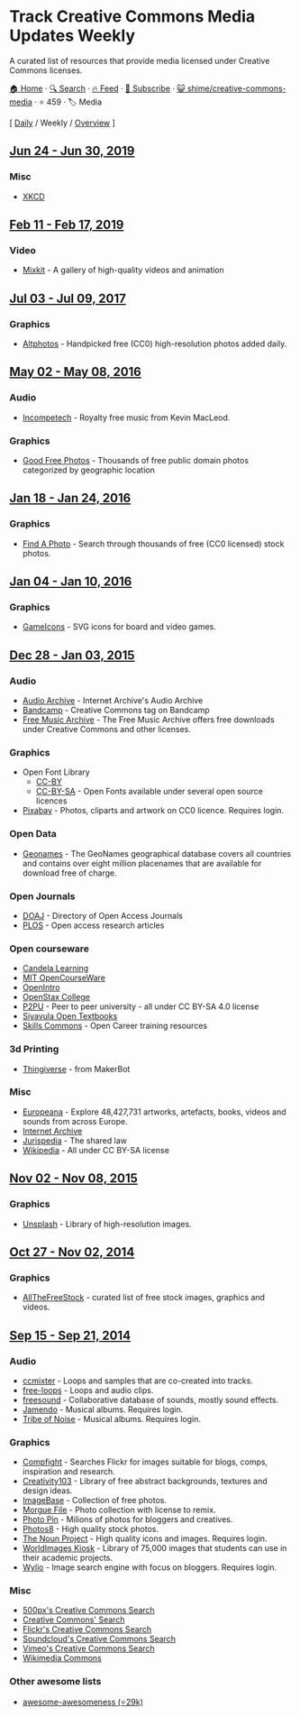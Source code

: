 # Track Creative Commons Media Updates Weekly

A curated list of resources that provide media licensed under Creative Commons licenses.

[🏠 Home](/README.md) · [🔍 Search](https://www.trackawesomelist.com/search/) · [🔥 Feed](https://www.trackawesomelist.com/shime/creative-commons-media/week/rss.xml) · [📮 Subscribe](https://trackawesomelist.us17.list-manage.com/subscribe?u=d2f0117aa829c83a63ec63c2f&id=36a103854c) · [😺 shime/creative-commons-media](https://github.com/shime/creative-commons-media) · ⭐ 459 · 🏷️ Media

[ [Daily](/content/shime/creative-commons-media/README.md) / Weekly / [Overview](/content/shime/creative-commons-media/readme/README.md) ]

## [Jun 24 - Jun 30, 2019](/content/2019/25/README.md)

### Misc

*   [XKCD](https://xkcd.com/)

## [Feb 11 - Feb 17, 2019](/content/2019/6/README.md)

### Video

*   [Mixkit](https://mixkit.co/) - A gallery of high-quality videos and animation

## [Jul 03 - Jul 09, 2017](/content/2017/27/README.md)

### Graphics

*   [Altphotos](https://altphotos.com) - Handpicked free (CC0) high-resolution photos added daily.

## [May 02 - May 08, 2016](/content/2016/18/README.md)

### Audio

*   [Incompetech](http://incompetech.com/music/) - Royalty free music from Kevin MacLeod.

### Graphics

*   [Good Free Photos](https://www.goodfreephotos.com) - Thousands of free public domain photos categorized by geographic location

## [Jan 18 - Jan 24, 2016](/content/2016/3/README.md)

### Graphics

*   [Find A Photo](http://finda.photo/) - Search through thousands of free (CC0 licensed) stock photos.

## [Jan 04 - Jan 10, 2016](/content/2015/53/README.md)

### Graphics

*   [GameIcons](http://game-icons.net/) - SVG icons for board and video games.

## [Dec 28 - Jan 03, 2015](/content/2015/52/README.md)

### Audio

*   [Audio Archive](https://archive.org/details/audio) - Internet Archive's Audio Archive
*   [Bandcamp](https://bandcamp.com/tag/creative-commons) - Creative Commons tag on Bandcamp
*   [Free Music Archive](https://www.freemusicarchive.org/) - The Free Music Archive offers free downloads under Creative Commons and other licenses.

### Graphics

*   Open Font Library
    *   [CC-BY](https://fontlibrary.org/en/search?license=CC-BY)
    *   [CC-BY-SA](https://fontlibrary.org/en/search?license=CC-BY-SA) - Open Fonts available under several open source licences
*   [Pixabay](https://pixabay.com/) - Photos, cliparts and artwork on CC0 licence. Requires login.

### Open Data

*   [Geonames](http://www.geonames.org/) - The GeoNames geographical database covers all countries and contains over eight million placenames that are available for download free of charge.

### Open Journals

*   [DOAJ](https://doaj.org/) - Directory of Open Access Journals
*   [PLOS](https://www.plos.org/) - Open access research articles

### Open courseware

*   [Candela Learning](https://courses.candelalearning.com/catalog/lumen)
*   [MIT OpenCourseWare](http://ocw.mit.edu)
*   [OpenIntro](https://www.openintro.org/)
*   [OpenStax College](https://www.openstaxcollege.org/)
*   [P2PU](https://www.p2pu.org/en/) - Peer to peer university - all under CC BY-SA 4.0 license
*   [Siyavula Open Textbooks](http://www.siyavula.com/work-oer.html#BOOKS)
*   [Skills Commons](https://www.skillscommons.org/) - Open Career training resources

### 3d Printing

*   [Thingiverse](https://www.thingiverse.com/) - from MakerBot

### Misc

*   [Europeana](http://www.europeana.eu/portal/) - Explore 48,427,731 artworks, artefacts, books, videos and sounds from across Europe.
*   [Internet Archive](https://archive.org)
*   [Jurispedia](http://jurispedia.org) - The shared law
*   [Wikipedia](https://wikipedia.org) - All under CC BY-SA license

## [Nov 02 - Nov 08, 2015](/content/2015/44/README.md)

### Graphics

*   [Unsplash](https://unsplash.com/) - Library of high-resolution images.

## [Oct 27 - Nov 02, 2014](/content/2014/43/README.md)

### Graphics

*   [AllTheFreeStock](http://allthefreestock.com/) - curated list of free stock images, graphics and videos.

## [Sep 15 - Sep 21, 2014](/content/2014/37/README.md)

### Audio

*   [ccmixter](http://ccmixter.org/) - Loops and samples that are co-created into tracks.
*   [free-loops](http://free-loops.com/) - Loops and audio clips.
*   [freesound](http://www.freesound.org/) - Collaborative database of sounds, mostly sound effects.
*   [Jamendo](http://jamendo.com) - Musical albums. Requires login.
*   [Tribe of Noise](http://www.tribeofnoise.com/) - Musical albums. Requires login.

### Graphics

*   [Compfight](http://www.compfight.com/) - Searches Flickr for images suitable for blogs, comps, inspiration and research.
*   [Creativity103](http://creativity103.com/) - Library of free abstract backgrounds, textures and design ideas.
*   [ImageBase](http://imagebase.net/) - Collection of free photos.
*   [Morgue File](http://www.morguefile.com/archive/) - Photo collection with license to remix.
*   [Photo Pin](http://photopin.com/) - Milions of photos for bloggers and creatives.
*   [Photos8](http://photos8.com/) - High quality stock photos.
*   [The Noun Project](http://thenounproject.com/) - High quality icons and images. Requires login.
*   [WorldImages Kiosk](http://worldimages.sjsu.edu/) - Library of 75,000 images that students can use in their academic projects.
*   [Wylio](http://wylio.com/) - Image search engine with focus on bloggers. Requires login.

### Misc

*   [500px's Creative Commons Search](http://500px.com/creativecommons)
*   [Creative Commons' Search](http://search.creativecommons.org/)
*   [Flickr's Creative Commons Search](https://www.flickr.com/creativecommons/)
*   [Soundcloud's Creative Commons Search](https://soundcloud.com/search/sounds?filter.license=to_share)
*   [Vimeo's Creative Commons Search](http://vimeo.com/creativecommons)
*   [Wikimedia Commons](http://commons.wikimedia.org/)

### Other awesome lists

*   [awesome-awesomeness (⭐29k)](https://github.com/bayandin/awesome-awesomeness)